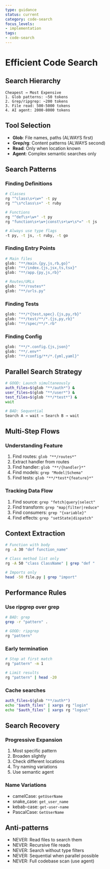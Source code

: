 ```yaml
---
type: guidance
status: current
category: code-search
focus_levels:
- implementation
tags:
- code-search
---
```


# Efficient Code Search

## Search Hierarchy
```
Cheapest → Most Expensive
1. Glob patterns: ~50 tokens
2. Grep/ripgrep: ~200 tokens
3. File read: 500-5000 tokens
4. AI agent: 2000-8000 tokens
```

## Tool Selection
- **Glob**: File names, paths (ALWAYS first)
- **Grep/rg**: Content patterns (ALWAYS second)
- **Read**: Only when location known
- **Agent**: Complex semantic searches only

## Search Patterns

### Finding Definitions
```bash
# Classes
rg "^class\s+\w+" -t py
rg "^\s*class\s+" -t ruby

# Functions
rg "^def\s+\w+" -t py
rg "function\s+\w+|const\s+\w+\s*=" -t js

# Always use type flags
-t py, -t js, -t ruby, -t go
```

### Finding Entry Points
```bash
# Main files
glob: "**/main.{py,js,rb,go}"
glob: "**/index.{js,jsx,ts,tsx}"
glob: "**/app.{py,js,rb}"

# Routes/URLs
glob: "**/routes*"
glob: "**/urls.py"
```

### Finding Tests
```bash
glob: "**/*{test,spec}.{js,py,rb}"
glob: "**/test/**/*.{js,py,rb}"
glob: "**/spec/**/*.rb"
```

### Finding Config
```bash
glob: "**/*.config.{js,json}"
glob: "**/.env*"
glob: "**/config/**/*.{yml,yaml}"
```

## Parallel Search Strategy
```bash
# GOOD: Launch simultaneously
auth_files=$(glob "**/auth*") &
user_files=$(glob "**/user*") &
test_files=$(glob "**/*test*") &
wait

# BAD: Sequential
Search A → wait → Search B → wait
```

## Multi-Step Flows

### Understanding Feature
1. Find routes: `glob "**/routes*"`
2. Extract handler from routes
3. Find handler: `glob "**/{handler}*"`
4. Find models: `grep "Model|Schema"`
5. Find tests: `glob "**/*test*{feature}*"`

### Tracking Data Flow
1. Find source: `grep "fetch|query|select"`
2. Find transform: `grep "map|filter|reduce"`
3. Find consumers: `grep "{variable}"`
4. Find effects: `grep "setState|dispatch"`

## Context Extraction
```bash
# Function with body
rg -A 30 "def function_name"

# Class method list only
rg -A 50 "class ClassName" | grep "def "

# Imports only
head -50 file.py | grep "import"
```

## Performance Rules

### Use ripgrep over grep
```bash
# BAD: grep
grep -r "pattern" .

# GOOD: ripgrep
rg "pattern"
```

### Early termination
```bash
# Stop at first match
rg "pattern" -m 1

# Limit results
rg "pattern" | head -20
```

### Cache searches
```bash
auth_files=$(glob "**/auth*")
echo "$auth_files" | xargs rg "login"
echo "$auth_files" | xargs rg "logout"
```

## Search Recovery

### Progressive Expansion
1. Most specific pattern
2. Broaden slightly
3. Check different locations
4. Try naming variations
5. Use semantic agent

### Name Variations
- camelCase: `getUserName`
- snake_case: `get_user_name`
- kebab-case: `get-user-name`
- PascalCase: `GetUserName`

## Anti-patterns
- NEVER: Read files to search them
- NEVER: Recursive file reads
- NEVER: Search without type filters
- NEVER: Sequential when parallel possible
- NEVER: Full codebase scan (use agent)